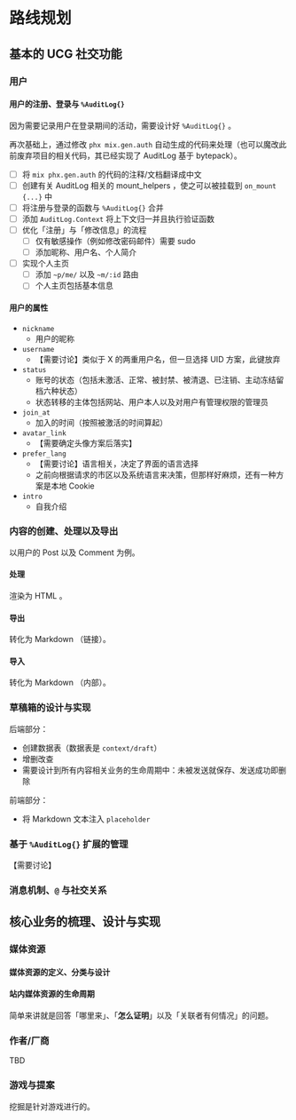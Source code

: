 # 路线规划

## 基本的 UCG 社交功能

### 用户

#### 用户的注册、登录与 `%AuditLog{}`

因为需要记录用户在登录期间的活动，需要设计好 `%AuditLog{}` 。

再次基础上，通过修改 `phx mix.gen.auth` 自动生成的代码来处理（也可以魔改此前废弃项目的相关代码，其已经实现了 AuditLog 基于 bytepack）。

- [ ] 将 `mix phx.gen.auth` 的代码的注释/文档翻译成中文
- [ ] 创建有关 AuditLog 相关的 mount_helpers ，使之可以被挂载到 `on_mount {...}` 中
- [ ] 将注册与登录的函数与 `%AuditLog{}` 合并 
- [ ] 添加 `AuditLog.Context` 将上下文归一并且执行验证函数
- [ ] 优化「注册」与「修改信息」的流程
  - [ ] 仅有敏感操作（例如修改密码邮件）需要 sudo
  - [ ] 添加昵称、用户名、个人简介
- [ ] 实现个人主页
  - [ ] 添加 `~p/me/` 以及 `~m/:id` 路由
  - [ ] 个人主页包括基本信息

#### 用户的属性

- `nickname`
  - 用户的昵称
- `username`
  - 【需要讨论】类似于 X 的两重用户名，但一旦选择 UID 方案，此键放弃
- `status`
  - 账号的状态（包括未激活、正常、被封禁、被清退、已注销、主动冻结留档六种状态）
  - 状态转移的主体包括网站、用户本人以及对用户有管理权限的管理员
- `join_at`
  - 加入的时间（按照被激活的时间算起）
- `avatar_link`
  - 【需要确定头像方案后落实】
- `prefer_lang`
  - 【需要讨论】语言相关，决定了界面的语言选择
  - 之前向根据请求的市区以及系统语言来决策，但那样好麻烦，还有一种方案是本地 Cookie
- `intro`
  - 自我介绍

### 内容的创建、处理以及导出

以用户的 Post 以及 Comment 为例。

#### 处理

渲染为 HTML 。

#### 导出

转化为 Markdown （链接）。

#### 导入

转化为 Markdown （内部）。

### 草稿箱的设计与实现

后端部分：

- 创建数据表（数据表是 `context/draft`）
- 增删改查
- 需要设计到所有内容相关业务的生命周期中：未被发送就保存、发送成功即删除

前端部分：

- 将 Markdown 文本注入 `placeholder`

### 基于 `%AuditLog{}` 扩展的管理

【需要讨论】

### 消息机制、`@` 与社交关系

## 核心业务的梳理、设计与实现

### 媒体资源

#### 媒体资源的定义、分类与设计

#### 站内媒体资源的生命周期

简单来讲就是回答「哪里来」、「**怎么证明**」以及「关联者有何情况」的问题。

### 作者/厂商

TBD

### 游戏与提案

挖掘是针对游戏进行的。
